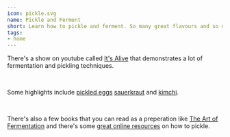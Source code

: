 ```yaml
---
icon: pickle.svg
name: Pickle and Ferment
short: Learn how to pickle and ferment. So many great flavours and so many options!
tags:
- home
---
```


There's a show on youtube called [It's Alive](https://www.youtube.com/watch?v=nJV0mFIfE1w&list=PLKtIunYVkv_SUyXj_6Fe53okfzM9yVq1F&index=44)
that demonstrates a lot of fermentation and pickling techniques. 

<br> 

Some highlights include [pickled eggs](https://www.youtube.com/watch?v=pbFHvwAjKyI&list=PLKtIunYVkv_SUyXj_6Fe53okfzM9yVq1F&index=28)
[sauerkraut](https://www.youtube.com/watch?v=snxb_PSe3Ps&list=PLKtIunYVkv_SUyXj_6Fe53okfzM9yVq1F&index=48) and
[kimchi](https://www.youtube.com/watch?v=sUwy71ddj1M&list=PLKtIunYVkv_SUyXj_6Fe53okfzM9yVq1F&index=47).

<br>

There's also a few books that you can read as a preperation like [The Art of Fermentation](https://www.indiebound.org/book/9781603582865)
and there's some [great online resources](http://pickyourown.org/makingpickles.htm) on how to pickle.